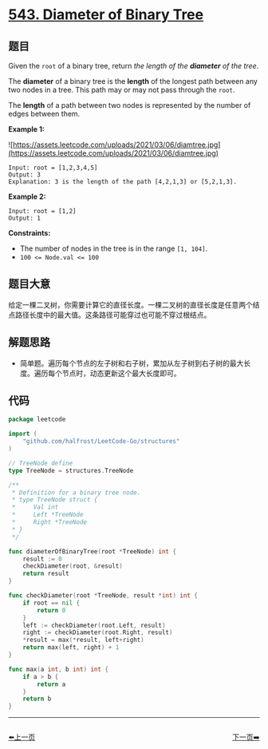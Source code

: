 # [543. Diameter of Binary Tree](https://leetcode.com/problems/diameter-of-binary-tree/)


## 题目

Given the `root` of a binary tree, return *the length of the **diameter** of the tree*.

The **diameter** of a binary tree is the **length** of the longest path between any two nodes in a tree. This path may or may not pass through the `root`.

The **length** of a path between two nodes is represented by the number of edges between them.

**Example 1:**

![https://assets.leetcode.com/uploads/2021/03/06/diamtree.jpg](https://assets.leetcode.com/uploads/2021/03/06/diamtree.jpg)

```
Input: root = [1,2,3,4,5]
Output: 3
Explanation: 3 is the length of the path [4,2,1,3] or [5,2,1,3].

```

**Example 2:**

```
Input: root = [1,2]
Output: 1

```

**Constraints:**

- The number of nodes in the tree is in the range `[1, 104]`.
- `100 <= Node.val <= 100`

## 题目大意

给定一棵二叉树，你需要计算它的直径长度。一棵二叉树的直径长度是任意两个结点路径长度中的最大值。这条路径可能穿过也可能不穿过根结点。

## 解题思路

- 简单题。遍历每个节点的左子树和右子树，累加从左子树到右子树的最大长度。遍历每个节点时，动态更新这个最大长度即可。

## 代码

```go
package leetcode

import (
	"github.com/halfrost/LeetCode-Go/structures"
)

// TreeNode define
type TreeNode = structures.TreeNode

/**
 * Definition for a binary tree node.
 * type TreeNode struct {
 *     Val int
 *     Left *TreeNode
 *     Right *TreeNode
 * }
 */

func diameterOfBinaryTree(root *TreeNode) int {
	result := 0
	checkDiameter(root, &result)
	return result
}

func checkDiameter(root *TreeNode, result *int) int {
	if root == nil {
		return 0
	}
	left := checkDiameter(root.Left, result)
	right := checkDiameter(root.Right, result)
	*result = max(*result, left+right)
	return max(left, right) + 1
}

func max(a int, b int) int {
	if a > b {
		return a
	}
	return b
}
```


----------------------------------------------
<div style="display: flex;justify-content: space-between;align-items: center;">
<p><a href="https://books.halfrost.com/leetcode/ChapterFour/0500~0599/0542.01-Matrix/">⬅️上一页</a></p>
<p><a href="https://books.halfrost.com/leetcode/ChapterFour/0500~0599/0547.Number-of-Provinces/">下一页➡️</a></p>
</div>
